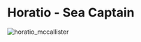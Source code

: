 
# Horatio - Sea Captain

![horatio_mccallister](https://cloud.githubusercontent.com/assets/9846264/20867688/17ac53ea-ba42-11e6-9335-c8c0db5f3665.png)
